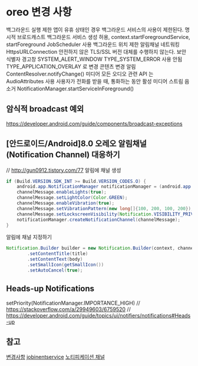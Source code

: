 # oreo 변경 사항
백그라운드 실행 제한
	앱이 유휴 상태인 경우 백그라운드 서비스의 사용이 제한된다.
	명시적 브로드캐스트
	백그라운드 서비스 생성 허용, context.startForegroundService, startForeground
	JobScheduler 사용
백그라운드 위치 제한
알림채널
네트워킹
	HttpsURLConnection 안전하지 않은 TLS/SSL 버전 대체를 수행하지 않는다.
보안
식별자
경고창
	SYSTEM_ALERT_WINDOW  TYPE_SYSTEM_ERROR 사용 안됨
	TYPE_APPLICATION_OVERLAY 로 변경
콘텐츠 변경 알림
	ContentResolver.notifyChange()
미디어
	모든 오디오 관련 API 는 AudioAttributes 사용
	사용자가 전화를 받을 때, 통화하는 동안 활성 미디어 스트림 음소거
NotificationManager.startServiceInForeground()

## 암식적 broadcast 예외
https://developer.android.com/guide/components/broadcast-exceptions

## [안드로이드/Android]8.0 오레오 알림채널(Notification Channel) 대응하기
// http://gun0912.tistory.com/77
알림에 채널 생성
```java
if (Build.VERSION.SDK_INT >= Build.VERSION_CODES.O) {
	android.app.NotificationManager notificationManager = (android.app.NotificationManager) getSystemService(Context.NOTIFICATION_SERVICE); NotificationChannel channelMessage = new NotificationChannel("channel_id", "channel_name", android.app.NotificationManager.IMPORTANCE_DEFAULT); channelMessage.setDescription("channel description");
	channelMessage.enableLights(true);
	channelMessage.setLightColor(Color.GREEN);
	channelMessage.enableVibration(true);
	channelMessage.setVibrationPattern(new long[]{100, 200, 100, 200});
	channelMessage.setLockscreenVisibility(Notification.VISIBILITY_PRIVATE);
	notificationManager.createNotificationChannel(channelMessage);
}
```
알림에 채널 지정하기
```java
Notification.Builder builder = new Notification.Builder(context, channel)
        .setContentTitle(title)
        .setContentText(body)
        .setSmallIcon(getSmallIcon())
        .setAutoCancel(true);
```
## Heads-up Notifications
setPriority(NotificationManager.IMPORTANCE_HIGH)
// https://stackoverflow.com/a/29949603/6759520
// https://developer.android.com/guide/topics/ui/notifiers/notifications#Heads-up


## 참고
[변경사항](https://developer.android.com/about/versions/oreo/android-8.0-changes.html?hl=ko#atap)
[jobinentservice](https://medium.com/til-kotlin-ko/android-o에서의-백그라운드-처리를-위한-jobintentservice-250af2f7783c)
[노티피케이션 채널](http://g-y-e-o-m.tistory.com/73)
